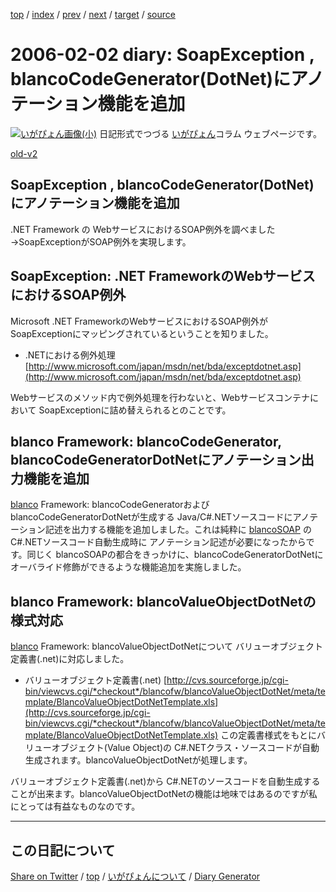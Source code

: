 [top](https://igapyon.github.io/diary/) 
 / [index](https://igapyon.github.io/diary/2006/index.html) 
 / [prev](https://igapyon.github.io/diary/2006/ig060130.html) 
 / [next](https://igapyon.github.io/diary/2006/ig060203.html) 
 / [target](https://igapyon.github.io/diary/2006/ig060202.html) 
 / [source](https://github.com/igapyon/diary/blob/gh-pages/2006/ig060202.html.src.md) 

2006-02-02 diary: SoapException , blancoCodeGenerator(DotNet)にアノテーション機能を追加
=====================================================================================================
[![いがぴょん画像(小)](https://igapyon.github.io/diary/images/iga200306s.jpg "いがぴょん")](https://igapyon.github.io/diary/memo/memoigapyon.html) 日記形式でつづる [いがぴょん](https://igapyon.github.io/diary/memo/memoigapyon.html)コラム ウェブページです。

[old-v2](ig060202-orig.html)

## SoapException , blancoCodeGenerator(DotNet)にアノテーション機能を追加

.NET Framework の WebサービスにおけるSOAP例外を調べました→SoapExceptionがSOAP例外を実現します。


## SoapException: .NET FrameworkのWebサービスにおけるSOAP例外

Microsoft .NET FrameworkのWebサービスにおけるSOAP例外が SoapExceptionにマッピングされているということを知りました。

* .NETにおける例外処理
  [http://www.microsoft.com/japan/msdn/net/bda/exceptdotnet.asp](http://www.microsoft.com/japan/msdn/net/bda/exceptdotnet.asp)

Webサービスのメソッド内で例外処理を行わないと、Webサービスコンテナにおいて SoapExceptionに詰め替えられるとのことです。

## blanco Framework: blancoCodeGenerator, blancoCodeGeneratorDotNetにアノテーション出力機能を追加

[blanco](http://www.igapyon.jp/blanco/blanco.ja.html) Framework: blancoCodeGeneratorおよびblancoCodeGeneratorDotNetが生成する
Java/C#.NETソースコードにアノテーション記述を出力する機能を追加しました。これは純粋に [blancoSOAP](http://www.igapyon.jp/blanco/blancosoap.html) のC#.NETソースコード自動生成時に アノテーション記述が必要になったからです。同じく blancoSOAPの都合をきっかけに、blancoCodeGeneratorDotNetにオーバライド修飾ができるような機能追加を実施しました。

## blanco Framework: blancoValueObjectDotNetの様式対応

[blanco](http://www.igapyon.jp/blanco/blanco.ja.html) Framework: blancoValueObjectDotNetについて バリューオブジェクト定義書(.net)に対応しました。

* バリューオブジェクト定義書(.net)
  [http://cvs.sourceforge.jp/cgi-bin/viewcvs.cgi/*checkout*/blancofw/blancoValueObjectDotNet/meta/template/BlancoValueObjectDotNetTemplate.xls](http://cvs.sourceforge.jp/cgi-bin/viewcvs.cgi/*checkout*/blancofw/blancoValueObjectDotNet/meta/template/BlancoValueObjectDotNetTemplate.xls)
  この定義書様式をもとにバリューオブジェクト(Value Object)の C#.NETクラス・ソースコードが自動生成されます。blancoValueObjectDotNetが処理します。

バリューオブジェクト定義書(.net)から C#.NETのソースコードを自動生成することが出来ます。blancoValueObjectDotNetの機能は地味ではあるのですが私にとっては有益なものなのです。

----------------------------------------------------------------------------------------------------

## この日記について

[Share on Twitter](https://twitter.com/intent/tweet?hashtags=igapyon%2Cdiary%2C%E3%81%84%E3%81%8C%E3%81%B4%E3%82%87%E3%82%93&text=SoapException+%2C+blancoCodeGenerator%28DotNet%29%E3%81%AB%E3%82%A2%E3%83%8E%E3%83%86%E3%83%BC%E3%82%B7%E3%83%A7%E3%83%B3%E6%A9%9F%E8%83%BD%E3%82%92%E8%BF%BD%E5%8A%A0&url=https%3A%2F%2Figapyon.github.io%2Fdiary%2F2006%2Fig060202.html) / [top](../index.html/) / [いがぴょんについて](https://igapyon.github.io/diary/memo/memoigapyon.html) / [Diary Generator](https://github.com/igapyon/igapyonv3)
